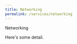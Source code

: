 ```yaml
---
title: Networking
permalink: /services/networking
---
```

Networking
<!--more-->
Here's some detail.